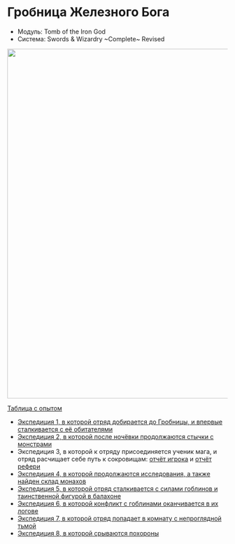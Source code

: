 # Гробница Железного Бога

- Модуль: Tomb of the Iron God
- Система: Swords & Wizardry ~Complete~ Revised

<a href="https://github.com/user-attachments/assets/fb177e88-57e9-4f2d-8956-5642c741f0a7" title="By William McAusland
(Outland Arts)"> <img
    	src="https://github.com/user-attachments/assets/fb177e88-57e9-4f2d-8956-5642c741f0a7"
    	style="width:800px"
    /> </a>

<!--
<a href="">
	<img src="" style="width:800px" />
</a>
-->

[Таблица с опытом](https://docs.google.com/spreadsheets/d/1yASl3147_2OGgwzrFAkhPH7Z5859nlPujHwvchcab9k/edit?usp=sharing)

- [Экспедиция 1, в которой отряд добирается до Гробницы, и впервые сталкивается с её обитателями](./2024-05-05-game-1.md)
- [Экспедиция 2, в которой после ночёвки продолжаются стычки с монстрами](./2024-05-11-game-2.md)
- Экспедиция 3, в которой к отряду присоединяется ученик мага, и отряд расчищает себе путь к сокровищам:
  [отчёт игрока](./2024-06-22-game-3.md) и [отчёт рефери](./2024-06-22-game-3--undefined.md)
- [Экспедиция 4, в которой продолжаются исследования, а также найден склад монахов](./2024-06-30-game-4.md)
- [Экспедиция 5, в которой отряд сталкивается с силами гоблинов и таинственной фигурой в балахоне](./2024-07-13-game-5.md)
- [Экспедиция 6, в которой конфликт с гоблинами оканчивается в их логове](./2024-07-21-game-6.md)
- [Экспедиция 7, в которой отряд попадает в комнату с непроглядной тьмой](./2024-07-27-game-7.md)
- [Экспедиция 8, в которой срываются похороны](./2024-08-03-game-8.md)
